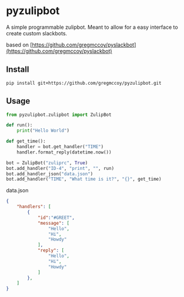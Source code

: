 # pyzulipbot
A simple programmable zulipbot. Meant to allow for a easy interface to create custom slackbots.

based on [https://github.com/gregmccoy/pyslackbot](https://github.com/gregmccoy/pyslackbot)

## Install
`pip install git+https://github.com/gregmccoy/pyzulipbot.git`

## Usage
```python
from pyzulipbot.zulipbot import ZulipBot

def run():
    print("Hello World")

def get_time():
    handler = bot.get_handler("TIME")
    handler.format_reply(datetime.now())

bot = ZulipBot("zuliprc", True)
bot.add_handler("ID-4", "print", "", run)
bot.add_handler_json("data.json")
bot.add_handler("TIME", "What time is it?", "{}", get_time)
```


data.json
```json
{
    "handlers": [
        {
            "id":"#GREET",
            "message": [
                "Hello",
                "Hi",
                "Howdy"
            ],
            "reply": [
                "Hello",
                "Hi",
                "Howdy"
            ]
        },
    ]
}
```




